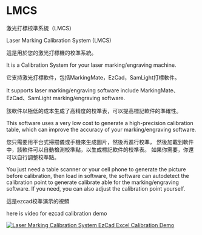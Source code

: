 # LMCS
激光打標校準系統（LMCS）

Laser Marking Calibration System (LMCS)

這是用於您的激光打標機的校準系統。

It is a Calibration System for your laser marking/engraving machine.

它支持激光打標軟件，包括MarkingMate，EzCad，SamLight打標軟件。

It supports laser marking/engraving software include MarkingMate、EzCad、SamLight marking/engraving software.

該軟件以極低的成本生成了高精度的校準表，可以提高標記軟件的準確性。

This software uses a very low cost to generate a high-precision calibration table, which can improve the accuracy of your marking/engraving software.

您只需要用平台式掃描儀或手機來生成圖片，然後再進行校準， 然後加載到軟件中，該軟件可以自動檢測校準點，以生成標記軟件的校準表。 如果你需要，你還可以自行調整校準點。

You just need a table scanner or your cell phone to generate the picture before calibration, then load in software, the software can autodetect the calibration point to generate calibrate able for the marking/engraving software. If you need, you can also adjust the calibration point yourself.

這是ezcad校準演示的視頻

here is video for ezcad calibration demo

[![Laser Marking Calibration System EzCad Excel Calibration Demo](http://img.youtube.com/vi/BlMAwHElE2A/0.jpg)](http://www.youtube.com/watch?v=BlMAwHElE2A "雷射/激光打標機校正系統(LMCS)EzCad Excel 校正示範影片(外掛字幕)")
